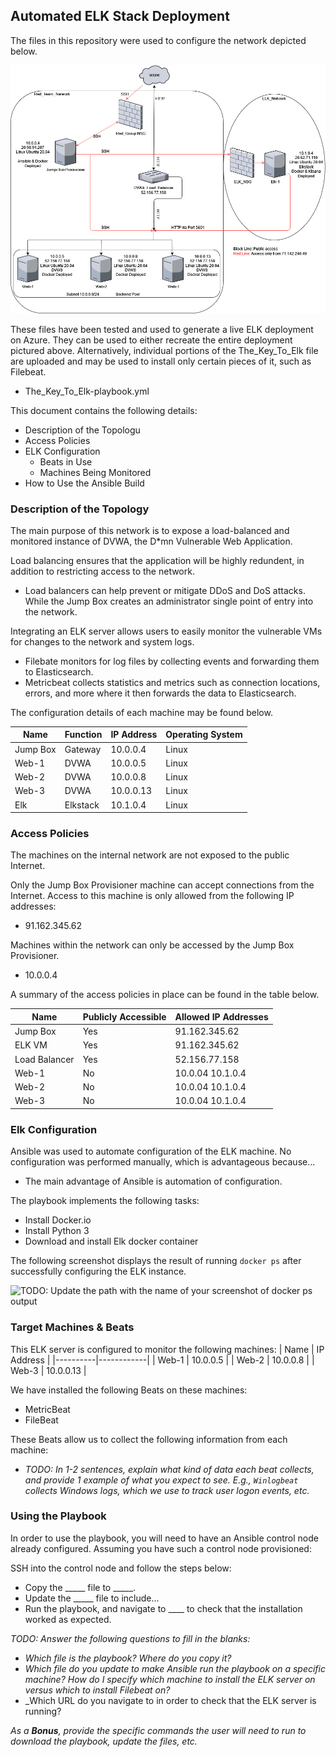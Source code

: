 ## Automated ELK Stack Deployment

The files in this repository were used to configure the network depicted below.

![TODO: Update the path with the name of your diagram](https://github.com/trevorkey/TheKeyToElk/blob/master/Diagrams/KeyToElk_Diagram.jpg)

These files have been tested and used to generate a live ELK deployment on Azure. They can be used to either recreate the entire deployment pictured above. Alternatively, individual portions of the The_Key_To_Elk file are uploaded and may be used to install only certain pieces of it, such as Filebeat.

  - The_Key_To_Elk-playbook.yml

This document contains the following details:
- Description of the Topologu
- Access Policies
- ELK Configuration
  - Beats in Use
  - Machines Being Monitored
- How to Use the Ansible Build


### Description of the Topology

The main purpose of this network is to expose a load-balanced and monitored instance of DVWA, the D*mn Vulnerable Web Application.

Load balancing ensures that the application will be highly redundent, in addition to restricting access to the network.
- Load balancers can help prevent or mitigate DDoS and DoS attacks. While the Jump Box creates an administrator single point of entry into the network. 

Integrating an ELK server allows users to easily monitor the vulnerable VMs for changes to the network and system logs.
- Filebate monitors for log files by collecting events and forwarding them to Elasticsearch. 
- Metricbeat collects statistics and metrics such as connection locations, errors, and more where it then forwards the data to Elasticsearch. 

The configuration details of each machine may be found below.

| Name     | Function  | IP Address  | Operating System |
|----------|-----------|-------------|------------------|
| Jump Box | Gateway   | 10.0.0.4    | Linux            |
| Web-1    | DVWA      | 10.0.0.5    | Linux            |
| Web-2    | DVWA      | 10.0.0.8    | Linux            |
| Web-3    | DVWA      | 10.0.0.13   | Linux            |
| Elk      | Elkstack  | 10.1.0.4    | Linux            |

### Access Policies

The machines on the internal network are not exposed to the public Internet. 

Only the Jump Box Provisioner machine can accept connections from the Internet. Access to this machine is only allowed from the following IP addresses:
- 91.162.345.62

Machines within the network can only be accessed by the Jump Box Provisioner.
- 10.0.0.4

A summary of the access policies in place can be found in the table below.

| Name          | Publicly Accessible | Allowed IP Addresses |
|---------------|---------------------|----------------------|
| Jump Box      | Yes                 | 91.162.345.62        |
| ELK VM        | Yes                 | 91.162.345.62        |
| Load Balancer | Yes                 | 52.156.77.158        |
| Web-1         | No                  | 10.0.04 10.1.0.4     |
| Web-2         | No                  | 10.0.04 10.1.0.4     |
| Web-3         | No                  | 10.0.04 10.1.0.4     |

### Elk Configuration

Ansible was used to automate configuration of the ELK machine. No configuration was performed manually, which is advantageous because...
- The main advantage of Ansible is automation of configuration. 

The playbook implements the following tasks:
- Install Docker.io
- Install Python 3
- Download and install Elk docker container

The following screenshot displays the result of running `docker ps` after successfully configuring the ELK instance.

![TODO: Update the path with the name of your screenshot of docker ps output](Images/docker_ps_output.png)

### Target Machines & Beats
This ELK server is configured to monitor the following machines:
| Name     | IP Address |
|----------|------------|
| Web-1    | 10.0.0.5   |
| Web-2    | 10.0.0.8   |
| Web-3    | 10.0.0.13  |

We have installed the following Beats on these machines:
- MetricBeat
- FileBeat

These Beats allow us to collect the following information from each machine:
- _TODO: In 1-2 sentences, explain what kind of data each beat collects, and provide 1 example of what you expect to see. E.g., `Winlogbeat` collects Windows logs, which we use to track user logon events, etc._

### Using the Playbook
In order to use the playbook, you will need to have an Ansible control node already configured. Assuming you have such a control node provisioned: 

SSH into the control node and follow the steps below:
- Copy the _____ file to _____.
- Update the _____ file to include...
- Run the playbook, and navigate to ____ to check that the installation worked as expected.

_TODO: Answer the following questions to fill in the blanks:_
- _Which file is the playbook? Where do you copy it?_
- _Which file do you update to make Ansible run the playbook on a specific machine? How do I specify which machine to install the ELK server on versus which to install Filebeat on?_
- _Which URL do you navigate to in order to check that the ELK server is running?

_As a **Bonus**, provide the specific commands the user will need to run to download the playbook, update the files, etc._
